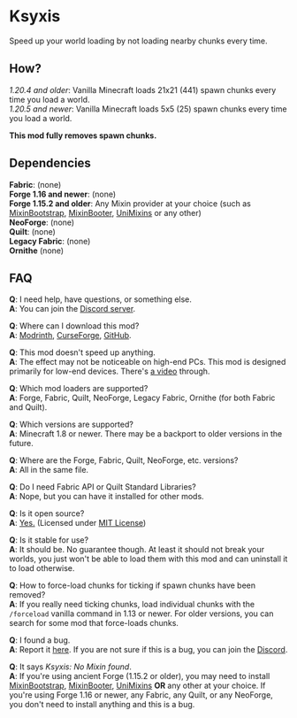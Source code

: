 # Ksyxis

Speed up your world loading by not loading nearby chunks every time.

## How?

*1.20.4 and older*: Vanilla Minecraft loads 21x21 (441) spawn chunks every time you load a world.  
*1.20.5 and newer*: Vanilla Minecraft loads 5x5 (25) spawn chunks every time you load a world.

**This mod fully removes spawn chunks.**

## Dependencies

**Fabric**: (none)  
**Forge 1.16 and newer**: (none)  
**Forge 1.15.2 and older**: Any Mixin provider at your choice (such as [MixinBootstrap](https://modrinth.com/mod/mixinbootstrap), [MixinBooter](https://modrinth.com/mod/mixinbooter), [UniMixins](https://modrinth.com/mod/unimixins) or any other)  
**NeoForge**: (none)  
**Quilt**: (none)  
**Legacy Fabric**: (none)  
**Ornithe** (none)

## FAQ

**Q**: I need help, have questions, or something else.  
**A**: You can join the [Discord server](https://discord.gg/Q6saSVSuYQ).

**Q**: Where can I download this mod?  
**A**: [Modrinth](https://modrinth.com/mod/ksyxis), [CurseForge](https://www.curseforge.com/minecraft/mc-mods/ksyxis), [GitHub](https://github.com/VidTu/Ksyxis).

**Q**: This mod doesn't speed up anything.  
**A**: The effect may not be noticeable on high-end PCs. This mod is designed primarily for low-end devices.
There's [a video](https://www.youtube.com/watch?v=PXWdDoVU1C4) through.

**Q**: Which mod loaders are supported?  
**A**: Forge, Fabric, Quilt, NeoForge, Legacy Fabric, Ornithe (for both Fabric and Quilt).

**Q**: Which versions are supported?  
**A**: Minecraft 1.8 or newer. There may be a backport to older versions in the future.

**Q**: Where are the Forge, Fabric, Quilt, NeoForge, etc. versions?  
**A**: All in the same file.

**Q**: Do I need Fabric API or Quilt Standard Libraries?  
**A**: Nope, but you can have it installed for other mods.

**Q**: Is it open source?  
**A**: [Yes.](https://github.com/VidTu/Ksyxis) (Licensed
under [MIT License](https://github.com/VidTu/Ksyxis/blob/main/LICENSE))

**Q**: Is it stable for use?  
**A**: It should be. No guarantee though. At least it should not break your worlds, you just won't be able to load them
with this mod and can uninstall it to load otherwise.

**Q**: How to force-load chunks for ticking if spawn chunks have been removed?  
**A**: If you really need ticking chunks, load individual chunks with the `/forceload` vanilla command in 1.13 or newer.
For older versions, you can search for some mod that force-loads chunks.

**Q**: I found a bug.  
**A**: Report it [here](https://github.com/VidTu/Ksyxis/issues). If you are not sure if this is a bug, you can join
the [Discord](https://discord.gg/Q6saSVSuYQ).

**Q**: It says *Ksyxis: No Mixin found*.  
**A**: If you're using ancient Forge (1.15.2 or older), you may need to
install [MixinBootstrap](https://modrinth.com/mod/mixinbootstrap), [MixinBooter](https://modrinth.com/mod/mixinbooter),
[UniMixins](https://modrinth.com/mod/unimixins) **OR** any other at your choice. If you're using Forge 1.16 or newer,
any Fabric, any Quilt, or any NeoForge, you don't need to install anything and this is a bug.
